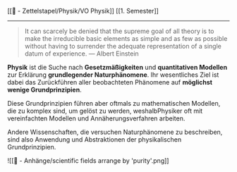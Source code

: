 [[📄 - Zettelstapel/Physik/VO Physik]] [[1. Semester]]

---

> It can scarcely be denied that the supreme goal of all theory is to make the irreducible basic elements as simple and as few as possible without having to surrender the adequate representation of a single datum of experience. — Albert Einstein

**Physik** ist die Suche nach **Gesetzmäßigkeiten** und **quantitativen Modellen** zur Erklärung **grundlegender Naturphänomene**. Ihr wesentliches Ziel ist dabei das Zurückführen aller beobachteten Phänomene auf **möglichst wenige Grundprinzipien**. 

Diese Grundprinzipien führen aber oftmals zu mathematischen Modellen, die zu komplex sind, um gelöst zu werden, weshalbPhysiker oft mit vereinfachten Modellen und Annäherungsverfahren arbeiten.

Andere Wissenschaften, die versuchen Naturphänomene zu beschreiben, sind also Anwendung und Abstraktionen der physikalischen Grundprinzipien.

![[📎 - Anhänge/scientific fields arrange by 'purity'.png]]